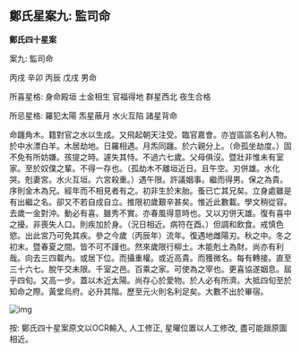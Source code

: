 ## 鄭氏星案九: 監司命

**鄭氏四十星案**

案九: 監司命

丙戌 辛卯 丙辰 戊戌 男命

所喜星格: 身命殿垣 土金相生 官福得地 群星西北 夜生合格

所忌星格: 羅犯太陽 炁星蔽月 水火互陷 諸星背命

命躔角木。籍對官之水以生成。又飛起朝天注受。臨官嘉會。亦豈區區名利人物。於中水漂白羊。木居劫地。日羅相遇。月炁同躔。於六親分上。（命孤坐劫度。）固不免有所妨嫌。孩提之時。遽失其恃。不過六七歲。父母俱沒。暨壯非惟未有室家。至於奴僕之輩。不得一存也。（孤劫木不離垣近日。且午空。刃併雄。水化哭。剋妻宮。水火互垣。六宮殺重。）遇午限。許議姻事。繼而得男。保之為貴。序則金木為兄。經年而不相見者有之。初非生於末胎。蚤已亡其兄矣。立身處雖是有出繼之名。卻又不若自成自立。推限初歲艱辛甚矣。惟近此數載。學文稍從容。去歲一金對沖。動必有喜。雖秀不實。亦春風得意時也。又以刃併天雄。復有喜中之擾。非喪失人口。則疾加於身。（況日相近。病符在酉。）但調和飲食。戒慎色慾。出此宮乃可免其疾。參之今歲（丙辰年）流年。復遇地雌陽刃。秋之中。冬之初末。暨春夏之間。皆不可不謹也。然來歲限行柳土。木能剋土為財。尚亦有利哉。向去三四載內。或居下位。而攝重權。或近高貴。而獲微名。每有轉接。直至三十六七。脫午交未限。千室之邑。百乘之家。可使為之宰也。更喜協遂姻息。屆乎四旬。又高一步。蓋以木近太陽。尚存心於愛物。於人必有所濟。大抵四旬至於知命之際。黃堂烏府。必升其階。歷至元火則名利足矣。大數不出於畢宿。

![img](https://lh3.googleusercontent.com/3fEgz5wagTlcdoOE-tXlr5pdEHSyx-ZKkJdb6VXZI4fpC7kU9r2IZ_1W8KYA8cGhorNiUTRCLxXjFG6_bbojFBSxFV-VCkwkyuX0S5A6Zug=w1280)

按: 鄭氏四十星案原文以OCR輸入, 人工修正, 星曜位置以人工修改, 盡可能跟原圖相近。